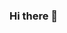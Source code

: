 ### Hi there 👋

<!--
**Kuberunnak10/Kuberunnak10** is a ✨ _special_ ✨ repository because its `README.md` (this file) appears on your GitHub profile.

Here are some ideas to get you started:

- 🔭 I’m currently working on online_store
- 🌱 I’m currently learning Django

-->
